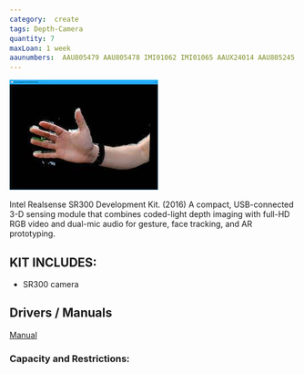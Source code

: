 ```yaml
---
category:  create
tags: Depth-Camera
quantity: 7
maxLoan: 1 week
aaunumbers:  AAU805479 AAU805478 IMI01062 IMI01065 AAUX24014 AAU805245 AAU805244
---
```

![Depth Camera](/assets/images/equip/sr300.png)

Intel Realsense SR300 Development Kit. (2016) A compact, USB-connected 3-D sensing module that combines coded-light depth imaging with full-HD RGB video and dual-mic audio for gesture, face tracking, and AR prototyping.
## KIT INCLUDES:
-  SR300 camera

## Drivers / Manuals
[Manual](https://www.intel.com/content/www/us/en/support/articles/000028593/emerging-technologies/intel-realsense-technology.html)



### Capacity and Restrictions:
